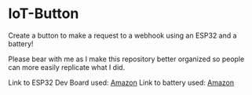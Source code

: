 # IoT-Button
Create a button to make a request to a webhook using an ESP32 and a battery!

Please bear with me as I make this repository better organized so people can more easily replicate what I did.

Link to ESP32 Dev Board used: [Amazon](https://www.amazon.com/Bluetooth-Development-Antenna-MicroPython-Arduino/dp/B0D7V9GKHV/)
Link to battery used: [Amazon](https://www.amazon.com/Lithium-Rechargeable-Connector-Development-Wireless/dp/B0DFWPMRNS/)
